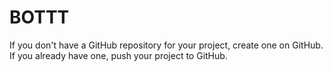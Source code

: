 # BOTTT
If you don't have a GitHub repository for your project, create one on GitHub. If you already have one, push your project to GitHub.
